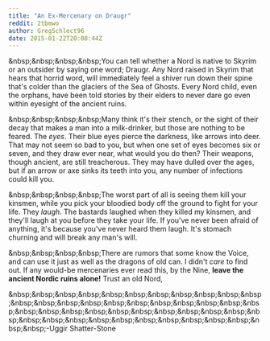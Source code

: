 ```yaml
---
title: "An Ex-Mercenary on Draugr"
reddit: 2tbmwo
author: GregSchlect96
date: 2015-01-22T20:08:44Z
---
```


&amp;nbsp;&amp;nbsp;&amp;nbsp;&amp;nbsp;You can tell whether a Nord is native to Skyrim or an outsider by saying one word; Draugr.
Any Nord raised in Skyrim that hears that horrid word, will immediately feel a shiver run down their spine
that's colder than the glaciers of the Sea of Ghosts. Every Nord child, even the orphans, have been told stories
by their elders to never dare go even within eyesight of the ancient ruins.


&amp;nbsp;&amp;nbsp;&amp;nbsp;&amp;nbsp;Many think it's their stench, or the sight of their decay that makes a man into a milk-drinker, but those are nothing to be feared. The *eyes*. Their blue eyes pierce the darkness, like arrows into deer. That may not seem so bad to you, but when one set of eyes becomes six or seven, and they draw ever near, what would you do then? Their weapons, though ancient, are still treacherous. They may have dulled over the ages, but if an arrow or axe sinks its teeth into you, any number of infections could kill you.


&amp;nbsp;&amp;nbsp;&amp;nbsp;&amp;nbsp;The worst part of all is seeing them kill your kinsmen, while you pick your bloodied body off the ground to fight for your life. They *laugh*. The bastards laughed when they killed my kinsmen, and they'll laugh at you before they take your life. If you've never been afraid of anything, it's because you've never heard them laugh. It's stomach churning and will break any man's will. 


&amp;nbsp;&amp;nbsp;&amp;nbsp;&amp;nbsp;There are rumors that some know the Voice, and can use it just as well as the dragons of old can. I didn't *care* to find out. If any would-be mercenaries ever read this, by the Nine, **leave the ancient Nordic ruins alone!** Trust an old Nord,

&amp;nbsp;&amp;nbsp;&amp;nbsp;&amp;nbsp;&amp;nbsp;&amp;nbsp;&amp;nbsp;&amp;nbsp;&amp;nbsp;&amp;nbsp;&amp;nbsp;&amp;nbsp;&amp;nbsp;&amp;nbsp;&amp;nbsp;&amp;nbsp;&amp;nbsp;&amp;nbsp;&amp;nbsp;&amp;nbsp;&amp;nbsp;&amp;nbsp;&amp;nbsp;&amp;nbsp;&amp;nbsp;&amp;nbsp;&amp;nbsp;&amp;nbsp;&amp;nbsp;&amp;nbsp;&amp;nbsp;&amp;nbsp;&amp;nbsp;&amp;nbsp;&amp;nbsp;&amp;nbsp;&amp;nbsp;&amp;nbsp;&amp;nbsp;&amp;nbsp;&amp;nbsp;&amp;nbsp;&amp;nbsp;&amp;nbsp;&amp;nbsp;-Uggir Shatter-Stone
